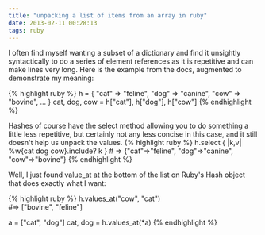 ```yaml
---
title: "unpacking a list of items from an array in ruby"
date: 2013-02-11 00:28:13
tags: ruby
---
```


<p>
I often find myself wanting a subset of a dictionary and find it unsightly syntactically to do a series of element references as it is repetitive and can make lines very long. Here is the example from the docs, augmented to demonstrate my meaning:

{% highlight ruby %}
h = { "cat" => "feline", "dog" => "canine", "cow" => "bovine", ... }
cat, dog, cow = h["cat"], h["dog"], h["cow"]
{% endhighlight %}
</p>

<p>
Hashes of course have the select method allowing you to do something a little less repetitive, but certainly not any less concise in this case, and it still doesn't help us unpack the values.
{% highlight ruby %}
h.select { |k,v| %w{cat dog cow}.include? k }
# => {"cat"=>"feline", "dog"=>"canine", "cow"=>"bovine"} 
{% endhighlight %}
</p>

<p>
Well, I just found <span class="mono">value_at</span> at the bottom of the list on Ruby's Hash object that does exactly what I want:

{% highlight ruby %}
h.values_at("cow", "cat")  
#=> ["bovine", "feline"]

a = ["cat", "dog"]
cat, dog = h.values_at(*a)
{% endhighlight %}
</p>
